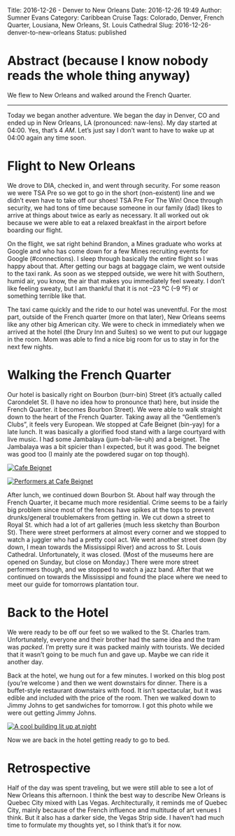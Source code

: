 Title: 2016-12-26 - Denver to New Orleans
Date: 2016-12-26 19:49
Author: Sumner Evans
Category: Caribbean Cruise
Tags: Colorado, Denver, French Quarter, Lousiana, New Orleans, St. Louis Cathedral
Slug: 2016-12-26-denver-to-new-orleans
Status: published

# Abstract (because I know nobody reads the whole thing anyway)

We flew to New Orleans and walked around the French Quarter.

----

Today we began another adventure. We began the day in Denver, CO and ended up in
New Orleans, LA (pronounced: naw-lens). My day started at 04:00. Yes, that’s 4
*AM*. Let’s just say I don’t want to have to wake up at 04:00 again any time
soon.

# Flight to New Orleans

We drove to DIA, checked in, and went through security. For some reason we were
TSA Pre so we got to go in the short (non-existent) line and we didn’t even have
to take off our shoes! TSA Pre For The Win! Once through security, we had tons
of time because someone in our family (dad) likes to arrive at things about
twice as early as necessary. It all worked out ok because we were able to eat a
relaxed breakfast in the airport before boarding our flight.

On the flight, we sat right behind Brandon, a Mines graduate who works at Google
and who has come down for a few Mines recruiting events for Google
(\#connections). I sleep through basically the entire flight so I was happy
about that. After getting our bags at baggage claim, we went outside to the taxi
rank. As soon as we stepped outside, we were hit with Southern, humid air, you
know, the air that makes you immediately feel sweaty. I don’t like feeling
sweaty, but I am thankful that it is not –23 ºC (–9 ºF) or something terrible
like that.

The taxi came quickly and the ride to our hotel was uneventful. For the most
part, outside of the French quarter (more on that later), New Orleans seems like
any other big American city. We were to check in immediately when we arrived at
the hotel (the Drury Inn and Suites) so we went to put our luggage in the room.
Mom was able to find a nice big room for us to stay in for the next few nights.

# Walking the French Quarter

Our hotel is basically right on Bourbon (burr-bin) Street (it’s actually called
Carondelet St. (I have no idea how to pronounce that) here, but inside the
French Quarter. it becomes Bourbon Street). We were able to walk straight down
to the heart of the French Quarter. Taking away all the “Gentlemen’s Clubs”, it
feels very European. We stopped at Cafe Beignet (bin-yay) for a late lunch. It
was basically a glorified food stand with a large courtyard with live music. I
had some Jambalaya (jum-bah-lie-uh) and a beignet. The Jambalaya was a bit
spicier than I expected, but it was good. The beignet was good too (I mainly ate
the powdered sugar on top though).

[![Cafe Beignet](images/carribean-cruise/cafe-beignet.jpg "Cafe
Beignet")](images/carribean-cruise/cafe-beignet.jpg)

[![Performers at Cafe
Beignet](images/carribean-cruise/performers-cafe-beignet.jpg "Performers at Cafe
Beignet")](images/carribean-cruise/performers-cafe-beignet.jpg)

After lunch, we continued down Bourbon St. About half way through the French
Quarter, it became much more residential. Crime seems to be a fairly big problem
since most of the fences have spikes at the tops to prevent drunks/general
troublemakers from getting in. We cut down a street to Royal St. which had a lot
of art galleries (much less sketchy than Bourbon St). There were street
performers at almost every corner and we stopped to watch a juggler who had a
pretty cool act. We went another street down (by down, I mean towards the
Mississippi River) and across to St. Louis Cathedral. Unfortunately, it was
closed. (Most of the museums here are opened on Sunday, but close on Monday.)
There were more street performers though, and we stopped to watch a jazz band.
After that we continued on towards the Mississippi and found the place where we
need to meet our guide for tomorrows plantation tour.

# Back to the Hotel

We were ready to be off our feet so we walked to the St. Charles tram.
Unfortunately, everyone and their brother had the same idea and the tram
was *packed*. I’m pretty sure it was packed mainly with tourists. We
decided that it wasn’t going to be much fun and gave up. Maybe we can
ride it another day.

Back at the hotel, we hung out for a few minutes. I worked on this blog
post (you’re welcome ) and then we went downstairs for dinner. There is
a buffet-style restaurant downstairs with food. It isn’t spectacular,
but it was edible and included with the price of the room. Then we
walked down to Jimmy Johns to get sandwiches for tomorrow. I got this
photo while we were out getting Jimmy Johns.

[![A cool building lit up at
night](images/carribean-cruise/cool-building-at-night.jpg "A cool building lit
up at night")
](images/carribean-cruise/cool-building-at-night.jpg)

Now we are back in the hotel getting ready to go to bed.

# Retrospective

Half of the day was spent traveling, but we were still able to see a lot
of New Orleans this afternoon. I think the best way to describe New
Orleans is Quebec City mixed with Las Vegas. Architecturally, it reminds
me of Quebec City, mainly because of the French influence and multitude
of art venues I think. But it also has a darker side, the Vegas Strip
side. I haven’t had much time to formulate my thoughts yet, so I think
that’s it for now.
